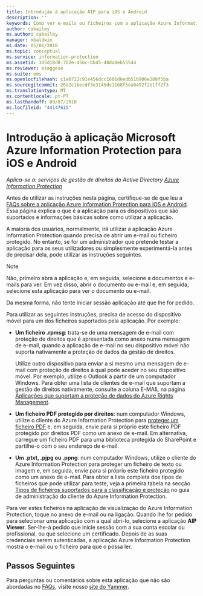 ```yaml
---
title: Introdução à aplicação AIP para iOS e Android
description: ''
keywords: Como ver e-mails ou ficheiros com a aplicação Azure Information Protection para iOS e Android
author: cabailey
ms.author: cabailey
manager: mbaldwin
ms.date: 05/01/2018
ms.topic: conceptual
ms.service: information-protection
ms.assetid: 3d5d18d8-7b2e-456c-bb45-48da4eb55544
ms.reviewer: esaggese
ms.suite: ems
ms.openlocfilehash: c1a8722c91e456dcc1686d6edb51b906e288f5ba
ms.sourcegitcommit: 26a2c1becdf3e3145dc1168f5ea8492f2e1ff2f3
ms.translationtype: MT
ms.contentlocale: pt-PT
ms.lasthandoff: 09/07/2018
ms.locfileid: "44147615"
---
```

# <a name="get-started-with-the-microsoft-azure-information-protection-app-for-ios-and-android"></a>Introdução à aplicação Microsoft Azure Information Protection para iOS e Android

*Aplica-se a: serviços de gestão de direitos do Active Directory [Azure Information Protection](https://azure.microsoft.com/pricing/details/information-protection)*

Antes de utilizar as instruções nesta página, certifique-se de que leu a [FAQs sobre a aplicação Azure Information Protection para iOS e Android](mobile-app-faq.md). Essa página explica o que é a aplicação para os dispositivos que são suportados e informações básicas sobre como utilizar a aplicação.

A maioria dos usuários, normalmente, irá utilizar a aplicação Azure Information Protection quando precisa de abrir um e-mail ou ficheiro protegido. No entanto, se for um administrador que pretende testar a aplicação para os seus utilizadores ou simplesmente experimentá-la antes de precisar dela, pode utilizar as instruções seguintes.

> [!NOTE]
> Não, primeiro abra a aplicação e, em seguida, selecione a documentos e e-mails para ver. Em vez disso, abrir o documento ou e-mail e, em seguida, selecione esta aplicação para ver o documento ou e-mail.
>
> Da mesma forma, não tente iniciar sessão aplicação até que lhe for pedido.

Para utilizar as seguintes instruções, precisa de acesso do dispositivo móvel para um dos ficheiros suportados pela aplicação. Por exemplo:

- **Um ficheiro .rpmsg**: trata-se de uma mensagem de e-mail com proteção de direitos que é apresentada como anexo numa mensagem de e-mail, quando a aplicação de e-mail no seu dispositivo móvel não suporta nativamente a proteção de dados da gestão de direitos. 
    
    Utilize outro dispositivo para enviar a si mesmo uma mensagem de e-mail com proteção de direitos à qual pode aceder no seu dispositivo móvel. Por exemplo, utilize o Outlook a partir de um computador Windows. Para obter uma lista de clientes de e-mail que suportam a gestão de direitos nativamente, consulte a coluna E-MAIL na página [Aplicações que suportam a proteção de dados do Azure Rights Management](../requirements-applications.md).

- **Um ficheiro PDF protegido por direitos**: num computador Windows, utilize o cliente do Azure Information Protection para [proteger um ficheiro PDF](client-classify-protect.md) e, em seguida, envie para si próprio este ficheiro PDF protegido por direitos PDF como um anexo de e-mail. Em alternativa, carregue um ficheiro PDF para uma biblioteca protegida do SharePoint e partilhe-o com o seu endereço de e-mail.

- **Um .ptxt, .pjpg ou .ppng**: num computador Windows, utilize o cliente do Azure Information Protection para proteger um ficheiro de texto ou imagem e, em seguida, envie para si próprio este ficheiro protegido como um anexo de e-mail. Para obter a lista completa dos tipos de ficheiros que pode utilizar para teste, veja a primeira tabela na secção [Tipos de ficheiros suportados para a classificação e proteção](client-admin-guide-file-types.md#supported-file-types-for-classification-and-protection) no guia de administração do cliente do Azure Information Protection. 

Para ver estes ficheiros na aplicação de visualização do Azure Information Protection, toque no anexo de e-mail ou na ligação. Quando lhe for pedido para selecionar uma aplicação com a qual abri-lo, selecione a aplicação **AIP Viewer**. Ser-lhe-á pedido que inicie sessão com a sua conta escolar ou profissional, ou que selecione um certificado. Depois de as suas credenciais serem autenticadas, a aplicação Azure Information Protection mostra o e-mail ou o ficheiro para que o possa ler.

## <a name="next-steps"></a>Passos Seguintes

Para perguntas ou comentários sobre esta aplicação que não são abordadas no [FAQs](mobile-app-faq.md), visite nosso [site do Yammer](https://www.yammer.com/AskIPTeam).
